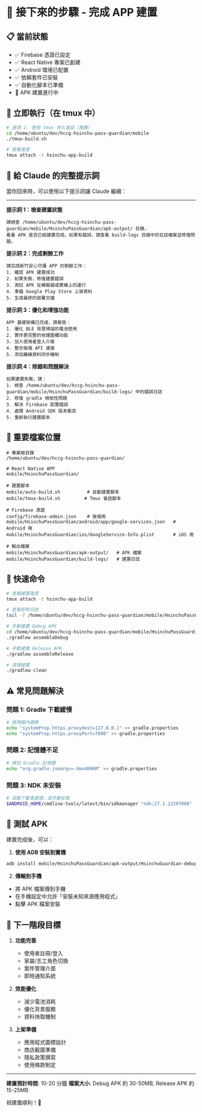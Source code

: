 # 🚀 接下來的步驟 - 完成 APP 建置

## 📋 當前狀態
- ✅ Firebase 憑證已設定
- ✅ React Native 專案已創建
- ✅ Android 環境已配置
- ✅ 依賴套件已安裝
- ✅ 自動化腳本已準備
- 🔄 APK 建置進行中

## 🎯 立即執行（在 tmux 中）

```bash
# 選項 1: 使用 tmux 持久會話（推薦）
cd /home/ubuntu/dev/hccg-hsinchu-pass-guardian/mobile
./tmux-build.sh

# 查看進度
tmux attach -t hsinchu-app-build
```

## 💬 給 Claude 的完整提示詞

當你回來時，可以使用以下提示詞讓 Claude 繼續：

---

**提示詞 1：檢查建置狀態**
```
請檢查 /home/ubuntu/dev/hccg-hsinchu-pass-guardian/mobile/HsinchuPassGuardian/apk-output/ 目錄，
看看 APK 是否已經建置完成。如果有錯誤，請查看 build-logs 目錄中的日誌檔案並修復問題。
```

**提示詞 2：完成剩餘工作**
```
請完成新竹安心守護 APP 的剩餘工作：
1. 確認 APK 建置成功
2. 如果失敗，修復建置錯誤
3. 測試 APK 在模擬器或實機上的運行
4. 準備 Google Play Store 上架資料
5. 生成最終的部署文檔
```

**提示詞 3：優化和增強功能**
```
APP 基礎架構已完成，請幫我：
1. 優化 BLE 背景掃描的電池使用
2. 實作更完整的地理圍欄功能
3. 加入使用者登入介面
4. 整合後端 API 連接
5. 添加離線資料同步機制
```

**提示詞 4：除錯和問題解決**
```
如果建置失敗，請：
1. 檢查 /home/ubuntu/dev/hccg-hsinchu-pass-guardian/mobile/HsinchuPassGuardian/build-logs/ 中的錯誤日誌
2. 修復 gradle 相依性問題
3. 解決 Firebase 配置錯誤
4. 處理 Android SDK 版本衝突
5. 重新執行建置腳本
```

## 📁 重要檔案位置

```
# 專案根目錄
/home/ubuntu/dev/hccg-hsinchu-pass-guardian/

# React Native APP
mobile/HsinchuPassGuardian/

# 建置腳本
mobile/auto-build.sh          # 自動建置腳本
mobile/tmux-build.sh         # Tmux 會話腳本

# Firebase 憑證
config/firebase-admin.json    # 後端用
mobile/HsinchuPassGuardian/android/app/google-services.json   # Android 用
mobile/HsinchuPassGuardian/ios/GoogleService-Info.plist       # iOS 用

# 輸出檔案
mobile/HsinchuPassGuardian/apk-output/   # APK 檔案
mobile/HsinchuPassGuardian/build-logs/   # 建置日誌
```

## 🔧 快速命令

```bash
# 查看建置進度
tmux attach -t hsinchu-app-build

# 查看即時日誌
tail -f /home/ubuntu/dev/hccg-hsinchu-pass-guardian/mobile/HsinchuPassGuardian/build-logs/build-*.log

# 手動建置 Debug APK
cd /home/ubuntu/dev/hccg-hsinchu-pass-guardian/mobile/HsinchuPassGuardian/android
./gradlew assembleDebug

# 手動建置 Release APK
./gradlew assembleRelease

# 清理建置
./gradlew clean
```

## ⚠️ 常見問題解決

### 問題 1: Gradle 下載緩慢
```bash
# 使用國內鏡像
echo "systemProp.https.proxyHost=127.0.0.1" >> gradle.properties
echo "systemProp.https.proxyPort=7890" >> gradle.properties
```

### 問題 2: 記憶體不足
```bash
# 增加 Gradle 記憶體
echo "org.gradle.jvmargs=-Xmx4096M" >> gradle.properties
```

### 問題 3: NDK 未安裝
```bash
# 自動下載會處理，或手動安裝
$ANDROID_HOME/cmdline-tools/latest/bin/sdkmanager "ndk;27.1.12297006"
```

## 📱 測試 APK

建置完成後，可以：

1. **使用 ADB 安裝到實機**
```bash
adb install mobile/HsinchuPassGuardian/apk-output/HsinchuGuardian-debug-*.apk
```

2. **傳輸到手機**
- 將 APK 檔案傳到手機
- 在手機設定中允許「安裝未知來源應用程式」
- 點擊 APK 檔案安裝

## 🎯 下一階段目標

1. **功能完善**
   - 使用者註冊/登入
   - 家屬/志工角色切換
   - 案件管理介面
   - 即時通知系統

2. **效能優化**
   - 減少電池消耗
   - 優化背景服務
   - 資料快取機制

3. **上架準備**
   - 應用程式圖標設計
   - 商店截圖準備
   - 隱私政策撰寫
   - 使用條款制定

---

**建置預計時間**: 10-20 分鐘
**檔案大小**: Debug APK 約 30-50MB, Release APK 約 15-25MB

祝建置順利！🚀